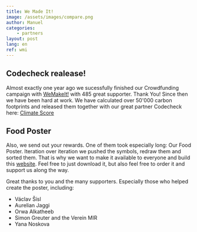 ```yaml
---
title: We Made It!
image: /assets/images/compare.png
author: Manuel
categories: 
    - partners
layout: post
lang: en
ref: wmi
---
```



## Codecheck realease!

Almost exactly one year ago we sucessfully finished our Crowdfunding campaign with [WeMakeIt!](https://wemakeit.com/projects/co-score-of-all-foods/show/backers?locale=en) with 485 great supporter. Thank You! Since then we have been hard at work. We have calculated over 50'000 carbon footprints and released them together with our great partner Codecheck here: [Climate Score](https://codecheck-app.com/rating/climatescore/)


## Food Poster

Also, we send out your rewards. One of them took especially long: Our Food Poster. Iteration over iteration we pushed the symbols, redraw them and sorted them. That is why we want to make it available to everyone and build this [website](https://ayce.earth). Feel free to just download it, but also feel free to order it and support us along the way.

Great thanks to you and the many supporters. Especially those who helped create the poster, including:

- Václav Šísl
- Aurelian Jaggi
- Orwa Alkatheeb
- Simon Greuter and the Verein MIR
- Yana Noskova